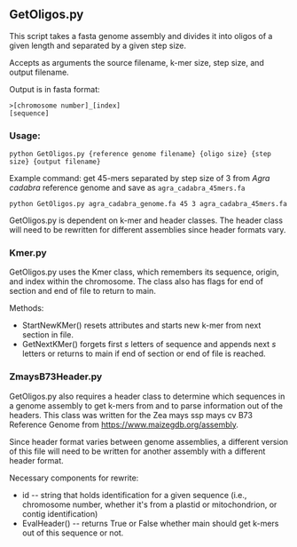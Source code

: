 ## GetOligos.py

This script takes a fasta genome assembly and divides it into oligos of a given length and separated by a given step size.

Accepts as arguments the source filename, k-mer size, step size, and output filename.

Output is in fasta format:
```
>[chromosome number]_[index]
[sequence]
```

### Usage:
```
python GetOligos.py {reference genome filename} {oligo size} {step size} {output filename}
```

Example command: get 45-mers separated by step size of 3 from _Agra cadabra_ reference genome and save as `agra_cadabra_45mers.fa`
```
python GetOligos.py agra_cadabra_genome.fa 45 3 agra_cadabra_45mers.fa
```

GetOligos.py is dependent on k-mer and header classes. The header class will need to be rewritten for different assemblies since header formats vary.


### Kmer.py

GetOligos.py uses the Kmer class, which remembers its sequence, origin, and index within the chromosome. The class also has flags for end of section and end of file to return to main.

Methods:
* StartNewKMer() resets attributes and starts new k-mer from next section in file.
* GetNextKMer() forgets first *s* letters of sequence and appends next *s* letters or returns to main if end of section or end of file is reached.

### ZmaysB73Header.py

GetOligos.py also requires a header class to determine which sequences in a genome assembly to get k-mers from and to parse information out of the headers. This class was written for the Zea mays ssp mays cv B73 Reference Genome from <https://www.maizegdb.org/assembly>.

Since header format varies between genome assemblies, a different version of this file will need to be written for another assembly with a different header format.

Necessary components for rewrite:
* id -- string that holds identification for a given sequence (i.e., chromosome number, whether it's from a plastid or mitochondrion, or contig identification)
* EvalHeader() -- returns True or False whether main should get k-mers out of this sequence or not.
